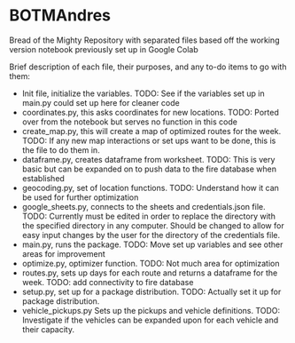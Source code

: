 # BOTMAndres

Bread of the Mighty Repository with separated files based off the working version notebook previously set up in Google Colab

Brief description of each file, their purposes, and any to-do items to go with them:

 - Init file, initialize the variables. TODO: See if the variables set up in main.py could set up here for cleaner code
 - coordinates.py, this asks coordinates for new locations. TODO: Ported over from the notebook but serves no function in this code
 - create_map.py, this will create a map of optimized routes for the week. TODO: If any new map interactions or set ups want to be done, this is the file to do them in.
 - dataframe.py, creates dataframe from worksheet. TODO: This is very basic but can be expanded on to push data to the fire database when established
 - geocoding.py, set of location functions. TODO: Understand how it can be used for further optimization
 - google_sheets.py, connects to the sheets and credentials.json file. TODO: Currently must be edited in order to replace the directory with the specified directory in any computer. Should be changed to allow for easy input changes by the user for the directory of the credentials file. 
 - main.py, runs the package. TODO: Move set up variables and see other areas for improvement
 - optimize.py, optimizer function. TODO: Not much area for optimization
 - routes.py, sets up days for each route and returns a dataframe for the week. TODO: add connectivity to fire database
 - setup.py, set up for a package distribution. TODO: Actually set it up for package distribution.
 - vehicle_pickups.py Sets up the pickups and vehicle definitions. TODO: Investigate if the vehicles can be expanded upon for each vehicle and their capacity.
